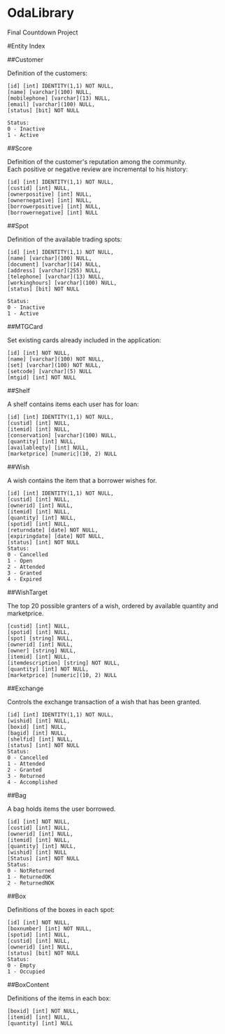 # OdaLibrary
Final Countdown Project

#Entity Index

##Customer  
  
Definition of the customers:

	[id] [int] IDENTITY(1,1) NOT NULL,  
	[name] [varchar](100) NULL,  
	[mobilephone] [varchar](13) NULL,  
	[email] [varchar](100) NULL,  
    [status] [bit] NOT NULL  

    Status:  
    0 - Inactive  
    1 - Active

##Score

Definition of the customer's reputation among the community.  
Each positive or negative review are incremental to his history:

	[id] [int] IDENTITY(1,1) NOT NULL,
	[custid] [int] NULL,
	[ownerpositive] [int] NULL,
	[ownernegative] [int] NULL,
	[borrowerpositive] [int] NULL,
	[borrowernegative] [int] NULL

##Spot
  
Definition of the available trading spots:  

	[id] [int] IDENTITY(1,1) NOT NULL,  
	[name] [varchar](100) NULL,  
	[document] [varchar](14) NULL,  
	[address] [varchar](255) NULL,  
	[telephone] [varchar](13) NULL,  
	[workinghours] [varchar](100) NULL,  
    [status] [bit] NOT NULL  

    Status:  
    0 - Inactive  
    1 - Active

##MTGCard

Set existing cards already included in the application:

	[id] [int] NOT NULL,
	[name] [varchar](100) NOT NULL,
	[set] [varchar](100) NOT NULL,
	[setcode] [varchar](5) NULL
	[mtgid] [int] NOT NULL

##Shelf

A shelf contains items each user has for loan:

	[id] [int] IDENTITY(1,1) NOT NULL,  
	[custid] [int] NULL,  
	[itemid] [int] NULL,  
	[conservation] [varchar](100) NULL,  
	[quantity] [int] NULL,  
	[availableqty] [int] NULL,  
	[marketprice] [numeric](10, 2) NULL  

##Wish

A wish contains the item that a borrower wishes for.

	[id] [int] IDENTITY(1,1) NOT NULL,  
	[custid] [int] NULL,  
	[ownerid] [int] NULL,  
	[itemid] [int] NULL,  
	[quantity] [int] NULL,  
	[spotid] [int] NULL,  
	[returndate] [date] NOT NULL,  
	[expiringdate] [date] NOT NULL,  
	[status] [int] NOT NULL  
    Status:  
    0 - Cancelled  
    1 - Open  
    2 - Attended  
    3 - Granted  
    4 - Expired

##WishTarget

The top 20 possible granters of a wish, ordered by available quantity and marketprice.

	[custid] [int] NULL,  
	[spotid] [int] NULL,  
	[spot] [string] NULL,  
	[ownerid] [int] NULL,  
	[owner] [string] NULL,  
	[itemid] [int] NULL,  
	[itemdescription] [string] NOT NULL,  
	[quantity] [int] NOT NULL,  
	[marketprice] [numeric](10, 2) NULL  

##Exchange

Controls the exchange transaction of a wish that has been granted.

	[id] [int] IDENTITY(1,1) NOT NULL,  
	[wishid] [int] NULL,  
	[boxid] [int] NULL,  
	[bagid] [int] NULL,  
	[shelfid] [int] NULL,  
	[status] [int] NOT NULL  
    Status:  
    0 - Cancelled  
    1 - Attended  
    2 - Granted  
    3 - Returned  
	4 - Accomplished

##Bag

A bag holds items the user borrowed.

	[id] [int] NOT NULL,  
	[custid] [int] NULL,  
	[ownerid] [int] NULL,  
	[itemid] [int] NULL,  
	[quantity] [int] NULL,  
	[wishid] [int] NULL  
    [Status] [int] NOT NULL  
    Status:  
    0 - NotReturned  
    1 - ReturnedOK  
    2 - ReturnedNOK

##Box

Definitions of the boxes in each spot:

	[id] [int] NOT NULL,  
	[boxnumber] [int] NOT NULL,  
	[spotid] [int] NULL,  
	[custid] [int] NULL,  
	[ownerid] [int] NULL,
	[status] [bit] NOT NULL  
    Status:  
    0 - Empty  
    1 - Occupied  

##BoxContent

Definitions of the items in each box:

	[boxid] [int] NOT NULL,  
	[itemid] [int] NULL,  
	[quantity] [int] NULL